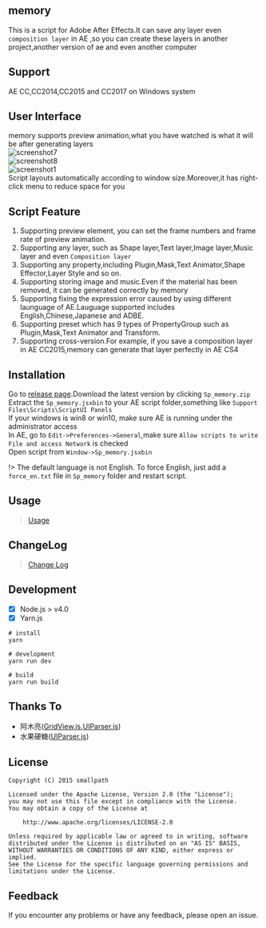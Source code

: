 ## memory
This is a script for Adobe After Effects.It can save any layer even `composition layer` in AE ,so you can create these layers in another project,another version of ae and even another computer

## Support
AE CC,CC2014,CC2015 and CC2017 on Windows system

## User Interface
memory supports preview animation,what you have watched is what it will be after generating layers  
![screenshot7](https://raw.githubusercontent.com/smallpath/memory/master/screenshot/1.gif)  
![screenshot8](https://raw.githubusercontent.com/smallpath/memory/master/screenshot/2.gif)  
![screenshot1](https://raw.githubusercontent.com/smallpath/memory/master/screenshot/1_en.PNG)  
Script layouts automatically according to window size.Moreover,it has right-click menu to reduce space for you

## Script Feature
1. Supporting preview element, you can set the frame numbers and frame rate of preview animation.
2. Supporting any layer, such as Shape layer,Text layer,Image layer,Music layer and even `Composition layer`
3. Supporting any property,including Plugin,Mask,Text Animator,Shape Effector,Layer Style and so on.
4. Supporting storing image and music.Even if the material has been removed, it can be generated correctly by memory
5. Supporting fixing the expression error caused by using different launguage of AE.Lauguage supported includes English,Chinese,Japanese and ADBE.
6. Supporting preset which has 9 types of PropertyGroup such as Plugin,Mask,Text Animator and Transform.
7. Supporting cross-version.For example, if you save a composition layer in AE CC2015,memory can generate that layer perfectly in AE CS4

## Installation
Go to [release page](https://github.com/smallpath/memory/releases).Download the latest version by clicking `Sp_memory.zip`  
Extract the `Sp_memory.jsxbin` to your AE script folder,something like `Support Files\Scripts\ScriptUI Panels`  
If your windows is win8 or win10, make sure AE is running under the administrator access  
In AE, go to `Edit->Preferences->General`,make sure `Allow scripts to write File and access Network` is checked  
Open script from `Window->Sp_memory.jsxbin`

!> The default language is not English. To force English, just add a `force_en.txt` file in `Sp_memory` folder and restart script.

## Usage
>[Usage](en/TUTORIAL.md)


## ChangeLog
>[Change Log](en/LOGS.md)


## Development
- [x] Node.js > v4.0
- [x] Yarn.js

```
# install
yarn

# development
yarn run dev

# build
yarn run build
```

## Thanks To
- 阿木亮([GridView.js](https://github.com/smallpath/memory/blob/master/lib/GridView.js),[UIParser.js](https://github.com/smallpath/memory/blob/master/lib/UIParser.js))
- 水果硬糖([UIParser.js](https://github.com/smallpath/memory/blob/master/lib/UIParser.js))

## License
```
Copyright (C) 2015 smallpath

Licensed under the Apache License, Version 2.0 (the "License");
you may not use this file except in compliance with the License.
You may obtain a copy of the License at

    http://www.apache.org/licenses/LICENSE-2.0

Unless required by applicable law or agreed to in writing, software
distributed under the License is distributed on an "AS IS" BASIS,
WITHOUT WARRANTIES OR CONDITIONS OF ANY KIND, either express or implied.
See the License for the specific language governing permissions and
limitations under the License.
```

## Feedback
If you encounter any problems or have any feedback, please open an issue.
